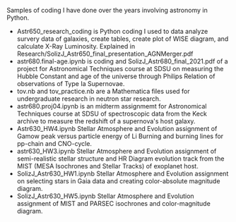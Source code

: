 Samples of coding I have done over the years involving astronomy in Python.
- Astr650_research_coding is Python coding I used to data analyze survery data of galaxies, create tables, create plot of WISE diagram, and calculate X-Ray Luminosity. Explained in Research/SolizJ_Astr650_final_presentation_AGNMerger.pdf
- astr680.final-age.ipynb is coding and SolizJ_Astr680_final_2021.pdf of a project for Astronomical Techniques course at SDSU on measuring the Hubble Constant and age of the universe through Philips Relation of observations of Type Ia Supernovae.
- tov.nb and tov_practice.nb are a Mathematica files used for undergraduate research in neutron star research.  
- astr680.proj04.ipynb is an midterm assignmemt for Astronomical Techniques course at SDSU of spectroscopic data from the Keck archive to measure the redshift of a supernova's host galaxy.
- Astr630_HW4.ipynb Stellar Atmosphere and Evolution assignment of Gamow peak versus particle energy of Li Burning and burning lines for pp-chain and CNO-cycle.
- astr630_HW3.ipynb Stellar Atmosphere and Evolution assignment of semi-realistic stellar structure and HR Diagram evolution track from the MIST (MESA Isochrones and Stellar Tracks) of exoplanet host.
- SolizJ_Astr630_HW1.ipynb Stellar Atmosphere and Evolution assignment on selecting stars in Gaia data and creating color-absolute magnitude diagram.
- SolizJ_Astr630_HW5.ipynb Stellar Atmosphere and Evolution assignment of MIST and PARSEC isochrones and color-magnitude diagram.
